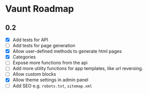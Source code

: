 # Vaunt Roadmap

## 0.2
- [X] Add tests for API
- [ ] Add tests for page generation
- [X] Allow user-defined methods to generate html pages
- [X] Categories
- [ ] Expose more functions from the api
- [ ] Add more utility functions for app templates, like url reversing.
- [ ] Allow custom blocks
- [X] Allow theme settings in admin panel
- [ ] Add SEO e.g. `robots.txt`, `sitemap.xml`
